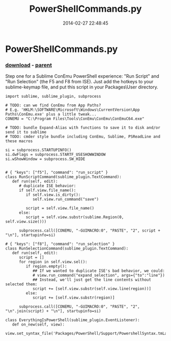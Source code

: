 ﻿---
pid:            4940
poster:         Joel Bennett
title:          PowerShellCommands.py
date:           2014-02-27 22:48:45
format:         posh
parent:         4939
parent:         4939

---

# PowerShellCommands.py

### [download](4940.ps1) - [parent](4939.md)

Step one for a Sublime ConEmu PowerShell experience: "Run Script" and "Run Selection" (the F5 and F8 from ISE). Just add the hotkeys to your sublime-keymap file, and put this script in your Packages\User directory.

```posh
import sublime, sublime_plugin, subprocess

# TODO: can we find ConEmu from App Paths?
# E.g. 'HKLM:\SOFTWARE\Microsoft\Windows\CurrentVersion\App Paths\ConEmu.exe' plus a little tweak...
CONEMU = "C:\Program Files\Tools\ConEmu\ConEmu\ConEmuC64.exe"

# TODO: bundle Expand-Alias with functions to save it to disk and/or send it to sublime
# TODO: cmder style bundle including ConEmu, Sublime, PSReadLine and these macros

si = subprocess.STARTUPINFO() 
si.dwFlags = subprocess.STARTF_USESHOWWINDOW
si.wShowWindow = subprocess.SW_HIDE


# { "keys": ["f5"], "command": "run_script" }
class RunScriptCommand(sublime_plugin.TextCommand):
   def run(self, edit):
      # duplicate ISE behavior:          
      if self.view.file_name():
         if self.view.is_dirty():
            self.view.run_command("save")

         script = self.view.file_name()
      else:
         script = self.view.substr(sublime.Region(0, self.view.size()))

      subprocess.call([CONEMU, "-GUIMACRO:0", "PASTE", "2", script + "\n"], startupinfo=si)

# { "keys": ["f8"], "command": "run_selection" }
class RunSelectionCommand(sublime_plugin.TextCommand):
   def run(self, edit):
      script = []
      for region in self.view.sel():
         if region.empty():
            ## If we wanted to duplicate ISE's bad behavior, we could:
            # view.run_command("expand_selection", args={"to":"line"})
            ## Instead, we'll just get the line contents without selected them:
            script += [self.view.substr(self.view.line(region))]
         else:
            script += [self.view.substr(region)]

      subprocess.call([CONEMU, "-GUIMACRO:0", "PASTE", "2", "\n".join(script) + "\n"], startupinfo=si)

class EverythingIsPowerShell(sublime_plugin.EventListener):
   def on_new(self, view):
      view.set_syntax_file('Packages/PowerShell/Support/PowershellSyntax.tmLanguage')
```
